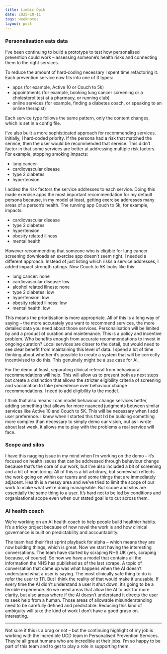 ```yaml
---
title: Limbic Öpik
date: 2025-10-11
tags: weeknotes
layout: post
---
```


### Personalisation eats data

I’ve been continuing to build a prototype to test how personalised prevention could work – assessing someone’s health risks and connecting them to the right services.

To reduce the amount of hard‑coding necessary I spent time refactoring it. Each prevention service now fits into one of 3 types:

- apps (for example, Active 10 or Couch to 5k)
- appointments (for example, booking lung cancer screening or a cholesterol test at a pharmacy, or running club)
- online services (for example, finding a diabetes coach, or speaking to an online therapist)

Each service type follows the same pattern, only the content changes, which is set in a config file.

I’ve also built a more sophisticated approach for recommending services. Initially, I hard‑coded priority. If the persona had a risk that matched the service, then the user would be recommended that service. This didn’t factor in that some services are better at addressing multiple risk factors. For example, stopping smoking impacts:

- lung cancer
- cardiovascular disease
- type 2 diabetes
- hypertension

I added the risk factors the service addresses to each service. Doing this made exercise apps the most important recommendation for my default persona because, in my model at least, getting exercise addresses many areas of a person’s health. The running app Couch to 5k, for example, impacts:

- cardiovascular disease
- type 2 diabetes
- hypertension
- obesity related illness
- mental health

However recommending that someone who is eligible for lung cancer screening downloads an exercise app doesn’t seem right. I needed a different approach. Instead of just listing which risks a service addresses, I added impact strength ratings. Now Couch to 5K looks like this:

- lung cancer: none
- cardiovascular disease: low
- alcohol related illness: none
- type 2 diabetes: low
- hypertension: low
- obesity related illness: low
- mental health: low

This means the prioritisation is more appropriate. All of this is a long way of saying – the more accurately you want to recommend services, the more detailed data you need about those services. Personalisation will be limited by and a product of curation and maintenance.
This is a policy and incentive problem. Who benefits enough from accurate recommendations to invest in ongoing curation? Local services are closer to the detail, but would need to see clear benefit from maintaining this level of data. I spend a lot of time thinking about whether it’s possible to create a system that will be correctly incentivised to do this. This genuinely might be a use case for AI.

For the demo at least, separating clinical referral from behavioural recommendations will help. This will allow us to present both as next steps but create a distinction that allows the stricter eligibility criteria of screening and vaccination to take precedence over behaviour change recommendations. I need to add eligibility to the model.

I think that also means I can model behaviour change services better, adding something that allows for more nuanced judgments between similar services like Active 10 and Couch to 5K. This will be necessary when I add user preference. I knew when I started this that I’d be building something more complex than necessary to simply demo our vision, but as I wrote about last week, it allows me to play with the problems a real service will face.

### Scope and silos

I have this nagging issue in my mind when I’m working on the demo – it’s focused on health issues that can be addressed through behaviour change because that’s the core of our work, but I’ve also included a bit of screening and a bit of monitoring. All of this is a bit arbitrary, but somewhat reflects the work going on within our teams and some things that are immediately adjacent.
Health is a messy area and we’ve tried to limit the scope of our work to make what we’re doing manageable. But scope and silos are essentially the same thing to a user.
It’s hard not to be led by conditions and organisational scope even when our stated goal is to cut across them.

### AI health coach

We’re working on an AI health coach to help people build healthier habits. It’s a tricky project because of how novel the work is and how clinical governance is built on predictability and accountability.

The team had their first sprint playback for alpha – which means they are now building things, which is great. Now we start having the interesting conversations. The team have started by scraping NHS.UK (yes, scraping because, of course). So now we have a model that contains all the information the NHS has published as of the last scrape. A topic of conversation that came up was what happens when the AI doesn’t understand what a user is saying. The most clinically safe thing to do is refer the user to 111. But I think the reality of that would make it unusable. If every time the AI didn’t understand a user it shut down, it’s going to be a terrible experience. So we need areas that allow the AI to ask for more clarity, but also areas where if the AI doesn’t understand it directs the user to seek help from a human. Those areas of allowable misunderstanding need to be carefully defined and predictable. Reducing this kind of ambiguity will take the kind of work I don’t have a good grasp on. Interesting.

---

Not sure if this is a brag or not – but the continuing highlight of my job is working with the incredible UCD team in Personalised Prevention Services. They’re all great humans who are incredible at their jobs. I’m so happy to be part of this team and to get to play a role in supporting them.
